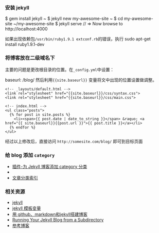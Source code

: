 ### 安装 jekyll
$ gem install jekyll
~ $ jekyll new my-awesome-site
~ $ cd my-awesome-site
~/my-awesome-site $ jekyll serve
// => Now browse to http://localhost:4000

如果出现依赖包`/usr/bin/ruby1.9.1 extconf.rb`的错误，执行
    sudo apt-get install ruby1.9.1-dev


### 将博客放在二级域名下
主要的问题是更改根目录的位置。在`_config.yml`中设置：

  baseurl: /blog/
然后利用`{{site.baseurl}}` 变量将文中出现的位置设置做调整。
```
<!-- _layouts/default.html -->
<link rel="stylesheet" href="{{site.baseurl}}/css/syntax.css">
<link rel="stylesheet" href="{{site.baseurl}}/css/main.css">

<!-- index.html -->
<ul class="posts">
  {% for post in site.posts %}
    <li><span>{{ post.date | date_to_string }}</span> &raquo; <a href="{{ site.baseurl}}{{post.url }}">{{ post.title }}</a></li>
  {% endfor %}
</ul>

```
经过以上修改后，直接访问 `http://somesite.com/blog/` 即可到目标页面

### 给 blog 添加 `category`
- [插件-为 Jekyll 博客添加 category 分类](http://pizn.github.io/2012/02/23/use-category-plugin-for-jekyll-blog.html)
- [](http://stackoverflow.com/questions/20872861/jekyll-display-posts-by-category)
- [文章分类索引](http://blog.segmentfault.com/skyinlayer/1190000000406017)


### 相关资源
- [jekyll](http://jekyllrb.com/)
- [jekyll 模板变量](http://jekyllrb.com/docs/variables/)
- [用 github、markdown和jekyll搭建博客](http://www.ruanyifeng.com/blog/2012/08/blogging_with_jekyll.html)
- [Running Your Jekyll Blog from a Subdirectory](http://joshbranchaud.com/blog/2013/03/02/Running-Your-Jekyll-Blog-from-a-Subdirectory.html)
- [参考博客](http://arademaker.github.io/)